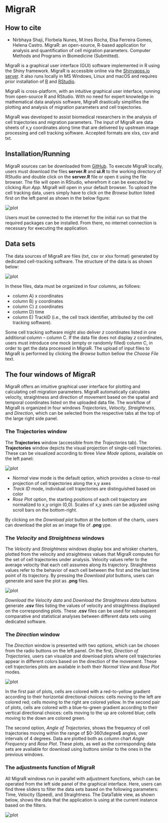 
# MigraR

## How to cite

- Nirbhaya Shaji, Florbela Nunes, M.Ines Rocha, Elsa Ferreira Gomes, Helena Castro. MigraR: an open-source, R-based application for analysis and
quantification of cell migration parameters. Computer Methods and Programs in Biomedicine (Submitted). 


MigraR is a graphical user interface (GUI) software  implemented in R using the Shiny framework. MigraR is accessible online via the [Shinyapps.io server](https://nirbhaya-shaji.shinyapps.io/migrar/). It also runs locally in MS Windows, Linux and macOS and requires prior installation of [R](https://www.r-project.org/) and [RStudio](https://www.rstudio.com/products/rstudio/download/). 

MigraR is cross-platform, with an intuitive graphical user interface, running from open-source R and RStudio. With no need for expert knowledge in mathematical data analysis software, MigraR drastically simplifies the plotting and analysis of migration parameters and cell trajectories. 

MigraR was developed to assist biomedical researchers in the analysis of cell trajectories and migration parameters. The input of MigraR are data sheets of x,y coordinates along time that are delivered by upstream image processing and cell tracking software. Accepted formats are xlxs, csv and txt.  

## Installation/Running

MigraR sources can be downloaded from [GitHub](https://github.com/nirbhayashaji/MigraR.git). To execute MigraR locally, users must download the files **server.R** and **ui.R** to the working directory of RStudio and double click on the **server.R** file or open it using the file browser. The file will open in RStudio, wherefrom it can be executed by clicking _Run App_. MigraR will open in your default browser. To upload the cell tracking data, users simply have to click on the _Browse_ button listed first on the left panel as shown in the below figure:

![plot](https://github.com/nirbhayashaji/MigraR/blob/main/images/BrowseNew.png)

Users must be connected to the internet for the initial run so that the required packages can be installed. From there, no internet connection is necessary for executing the application.

## Data sets

The data sources of MigraR are files (txt, csv or xlsx format) generated by dedicated cell-tracking software. The structure of the data is as shown below:

![plot](https://github.com/nirbhayashaji/MigraR/blob/main/images/DataStructure.png)

In these files, data must be organized in four columns, as follows:
- column A) x coordinates
- column B) y coordinates
- column C) z coordinates
- column D) time
- column E) TrackID (i.e., the cell track identifier, attributed by the cell tracking software). 


Some cell tracking software might also deliver $z$ coordinates listed in one additional column – column C. If the data file does not display $z$ coordinates, users must introduce one mock (empty or randomly filled) column C, in order to get the data processed in MigraR. The upload of input files to MigraR is performed by clicking the _Browse_ button bellow the _Choose File_ text. 

## The four windows of MigraR
MigraR offers an intuitive graphical user interface for plotting and calculating cell migration parameters. MigraR automatically calculates velocity, straightness and direction of movement based on the spatial and temporal coordinates listed on the uploaded data file. The workflow of MigraR is organized in four windows _Trajectories_, _Velocity_, _Straightness_, and _Direction_, which can be selected from the respective tabs at the top of the large right side panel.

### The **Trajectories** window
The **Trajectories** window (accessible from the _Trajectories_ tab). The **Trajectories** window depicts the visual projection of single-cell trajectories. These can be visualized according to three _View Mode_ options, available on the left panel:

![plot](https://github.com/nirbhayashaji/MigraR/blob/main/images/Trajectories.png)

- _Normal_ view mode is the default option, which provides a close-to-real projection of cell trajectories along the x,y axes
- _Track ID_ mode, individual cell trajectories are distinguished based on color
- _Rose Plot_ option, the starting positions of each cell trajectory are normalized to x,y origin (0,0). Scales of x,y axes can be adjusted using scroll bars on the bottom-right.

By clicking on the _Download plot_ button at the bottom of the charts, users can download the plot as an image file of **.png** ype.

### The _Velocity_ and _Straightness_ windows

The _Velocity_ and _Straightness_ windows display box and whisker charters, plotted from the velocity and straightness values that MigraR computes for the set of cell trajectories under analysis. Velocity values refer to the average velocity that each cell assumes along its trajectory. Straightness values refer to the behavior of each cell between the first and the last time point of its trajectory. By pressing the _Download plot_ buttons, users can generate and save the plot as **.png** files.

![plot](https://github.com/nirbhayashaji/MigraR/blob/main/images/VelocityStraightnes.png)

_Download the Velocity data_ and _Download the Straightness data_ buttons generate **.csv** files listing the values of velocity and straightness displayed on the corresponding plots. These **.csv** files can be used for subsequent comparative and statistical analyses between different data sets using dedicated software.

### The _Direction_ window

The _Direction_ window is presented with two options, which can be chosen from the radio buttons on the left panel. On the first, _Direction of Trajectories,_ users can visualize and download plots where cell trajectories appear in different colors based on the direction of the movement. These cell trajectories plots are available in both their _Normal View_ and _Rose Plot_ modes. 

![plot](https://github.com/nirbhayashaji/MigraR/blob/main/images/Directions.png)


In the first pair of plots, cells are colored with a red-to-yellow gradient according to their horizontal directional choices: cells moving to the left are colored red; cells moving to the right are colored yellow. In the second pair of plots, cells are colored with a blue-to-green gradient according to their vertical directional choices: cells moving to the up are colored blue; cells moving to the down are colored green. 

The second option, _Angle of Trajectories_, shows the frequency of cell trajectories moving within the range of  $0-360\degree$ angles, over intervals of 4 degrees. Data are plotted both as column chart _Angle Frequency_ and _Rose Plot_. These plots, as well as the corresponding data sets are available for download using buttons similar to the ones in the previous windows. 


### The adjustments function of MigraR

All MigraR windows run in parallel with adjustment functions, which can be operated from the left side panel of the graphical interface. Here, users can find three sliders to filter the data sets based on the following parameters: Time, Velocity (Speed), and Straightness. The DataTable view, as shown below, shows the data that the application is using at the current instance based on the filters. 

![plot](https://github.com/nirbhayashaji/MigraR/blob/main/images/DataTable.png)


